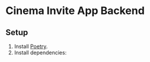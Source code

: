 
# Cinema Invite App Backend

## Setup

1. Install [Poetry](https://python-poetry.org/docs/#installation).
2. Install dependencies:
    